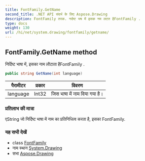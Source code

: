 ```yaml
---
title: FontFamily.GetName
second_title: .NET API संदर्भ के लिए Aspose.Drawing
description: FontFamily तरक. नर्दष्ट भष में इसक नम लटत हैFontFamily .
type: docs
weight: 130
url: /hi/net/system.drawing/fontfamily/getname/
---
```

## FontFamily.GetName method

निर्दिष्ट भाषा में, इसका नाम लौटाता हैFontFamily .

```csharp
public string GetName(int language)
```

| पैरामीटर | प्रकार | विवरण |
| --- | --- | --- |
| language | Int32 | जिस भाषा में नाम दिया गया है। |

### प्रतिलाभ की मात्रा

एString जो निर्दिष्ट भाषा में नाम का प्रतिनिधित्व करता है, इसका FontFamily.

### यह सभी देखें

* class [FontFamily](../)
* नाम स्थान [System.Drawing](../../fontfamily/)
* सभा [Aspose.Drawing](../../../)



